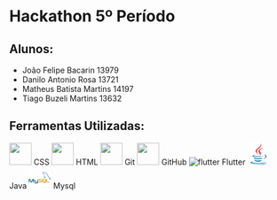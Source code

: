 # Hackathon 5º Período
## Alunos:
* João Felipe Bacarin 13979 <br>
* Danilo Antonio Rosa 13721 <br>
* Matheus Batista Martins 14197 <br>
* Tiago Buzeli Martins 13632 <br>

## Ferramentas Utilizadas:
<img src="https://cdn.jsdelivr.net/gh/devicons/devicon/icons/css3/css3-original.svg" width="40" height="40"  /> CSS
<img src="https://cdn.jsdelivr.net/gh/devicons/devicon/icons/html5/html5-original.svg" width="40" height="40"  /> HTML
<img src="https://cdn.jsdelivr.net/gh/devicons/devicon/icons/git/git-original.svg" width="40" height="40" /> Git
<img src="https://cdn.jsdelivr.net/gh/devicons/devicon/icons/github/github-original-wordmark.svg" width="40" height="40"  /> GitHub
<img src="https://www.vectorlogo.zone/logos/flutterio/flutterio-icon.svg" alt="flutter" width="40" height="40"/> Flutter
<img src="https://raw.githubusercontent.com/devicons/devicon/master/icons/java/java-original.svg" alt="java" width="40" height="40"/> Java
<img src="https://raw.githubusercontent.com/devicons/devicon/master/icons/mysql/mysql-original-wordmark.svg" alt="mysql" width="40" height="40"/> Mysql

